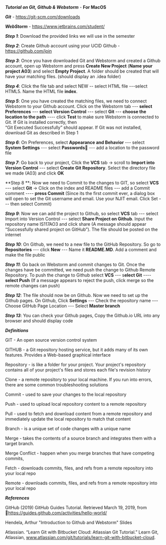 **_Tutorial on Git, Github & Webstorm_** - **For MacOS**

**_Git_** - https://git-scm.com/downloads

_**WebStorm**_ - https://www.jetbrains.com/student/ 


**_Step 1_**: Download the provided links we will use in the semester 

**_Step 2_**: Create Github account using your UCID
Github - https://github.com/join


**_Step 3_**: Once you have downloaded Git and Webstorm and created a Github account, open up Webstorm and press 
**Create New Project** (**Name your project A03**) and select **Empty Project**. A folder should be created that will 
have your matching files. (should display an  .idea folder)


**_Step 4_**: Click the file tab and select NEW -- select HTML file ---select HTML5. Name the HTML file **index**. 


**_Step 5_**: One you have created the matching files, we need to connect Webstorm to your Github account. Click on the 
Webstorm tab --- **select Preferences** --- **select Version Control** --- select **Git** --- **choose the location to 
the path** ---- click **Test** to make sure Webstorm is connected to Git. If Git is installed correctly, then  
“Git Executed Successfully” should appear. If  Git was not installed, download Git as described in Step 1 


**_Step 6_**: On Preferences, select **Appearance and Behavior** --- select **System Settings** --- select **Passwords**
--- add a location to the password file


**_Step 7_**: Go back to your project, Click the **VCS** tab -> scroll to **Import into Version Control** --- select 
**Create Git Repository**. Select the directory file we made (A03) and click **OK**


**Step 8 **: Now we need to Commit to the changes to GIT, so select **VCS** --- select **Git** -> Click on the index 
and README files --- add a Commit comment ---- **press Commit** (Since its the first commit ever, a dialog box will open
to set the Git username and email. Use your NJIT email. Click Set --- then select Commit)
 
 
_**Step 9**_: Now we can add the project to Github, so select **VCS** tab --- select Import into Version Control --- 
select **Share Project on Github**. Input the repository name IS117AO3 and click share (A message should appear 
“Successfully shared project on GitHub”). The file should be posted on the internet


**_Step 10_**: On Github, we need to a new file to the GitHub Repository. So go to **Repositories** --- click **New** 
--- Name it **README.MD**. Add a comment and make the file public


**_Step 11_**: Go back on Webstorm and commit changes to Git. Once the changes have be committed, we need push the 
change to Github Remote Repository. To push the change to Github select **VCS** --- s**elect Git** ---- **select Push** 
(If a message appears to reject the push, click merge so the remote changes can push)


**_Step 12_**: The file should now be on Github. Now we need to set up the Github pages. On Github, Click **Settings** 
--- Check the repository name --- Choose GitHub Page Location --- Select **Master branch**


**_Step 13_**: You can check your Github pages, Copy the Github.io URL into any browser and should display code                                                






**_Definitions_**

GIT - An open source version control system

GITHUB - a Git repository hosting service, but it adds many of its own features. Provides a Web-based graphical 
interface 

Repository -  is like a folder for your project. Your project's repository contains all of your project's files and 
stores each file's revision history

Clone - a remote repository to your local machine. If you run into errors, there are some common troubleshooting 
solutions

Commit - used to save your changes to the local repository

Push - used to upload local repository content to a remote repository

Pull -  used to fetch and download content from a remote repository and immediately update the local repository to match 
that content

Branch - is a unique set of code changes with a unique name

Merge - takes the contents of a source branch and integrates them with a target branch.

Merge Conflict - happen when you merge branches that have competing commits,

Fetch - downloads commits, files, and refs from a remote repository into your local repo

Remote - downloads commits, files, and refs from a remote repository into your local repo

_**References**_

GitHub (2019) GitHub Guides Tutorial. Retrieved  March 19, 2019, 
    from https://guides.github.com/activities/hello-world/ 

Hendela, Arthur "Introduction to Github and Webstorm" Slides

Atlassian. “Learn Git with Bitbucket Cloud: Atlassian Git Tutorial.” Learn Git, Atlassian, 
    www.atlassian.com/git/tutorials/learn-git-with-bitbucket-cloud.
